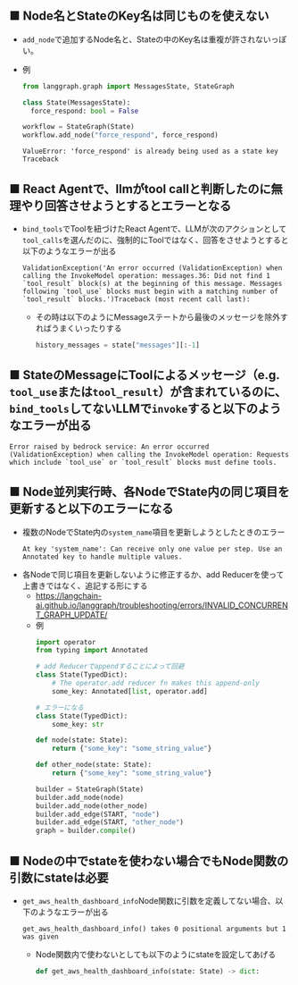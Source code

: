 ## ■ Node名とStateのKey名は同じものを使えない
- `add_node`で追加するNode名と、Stateの中のKey名は重複が許されないっぽい。
- 例  
  ```python
  from langgraph.graph import MessagesState, StateGraph

  class State(MessagesState):
    force_respond: bool = False

  workflow = StateGraph(State)
  workflow.add_node("force_respond", force_respond)
  ```

  ```shell
  ValueError: 'force_respond' is already being used as a state key
  Traceback
  ```

## ■ React Agentで、llmがtool callと判断したのに無理やり回答させようとするとエラーとなる
- `bind_tools`でToolを紐づけたReact Agentで、LLMが次のアクションとして`tool_calls`を選んだのに、強制的にToolではなく、回答をさせようとすると以下のようなエラーが出る  
  ```shell
  ValidationException('An error occurred (ValidationException) when calling the InvokeModel operation: messages.36: Did not find 1 `tool_result` block(s) at the beginning of this message. Messages following `tool_use` blocks must begin with a matching number of `tool_result` blocks.')Traceback (most recent call last):
  ```
  - その時は以下のようにMessageステートから最後のメッセージを除外すればうまくいったりする  
    ```python
    history_messages = state["messages"][:-1]
    ```

## ■ StateのMessageにToolによるメッセージ（e.g. `tool_use`または`tool_result`）が含まれているのに、`bind_tools`してないLLMで`invoke`すると以下のようなエラーが出る
```
Error raised by bedrock service: An error occurred (ValidationException) when calling the InvokeModel operation: Requests which include `tool_use` or `tool_result` blocks must define tools.
```

## ■ Node並列実行時、各NodeでState内の同じ項目を更新すると以下のエラーになる
- 複数のNodeでState内の`system_name`項目を更新しようとしたときのエラー  
  ```shell
  At key 'system_name': Can receive only one value per step. Use an Annotated key to handle multiple values.
  ```
- 各Nodeで同じ項目を更新しないように修正するか、add Reducerを使って上書きではなく、追記する形にする
  - https://langchain-ai.github.io/langgraph/troubleshooting/errors/INVALID_CONCURRENT_GRAPH_UPDATE/  
  - 例  
    ```python
    import operator
    from typing import Annotated

    # add Reducerでappendすることによって回避
    class State(TypedDict):
        # The operator.add reducer fn makes this append-only
        some_key: Annotated[list, operator.add]

    # エラーになる
    class State(TypedDict):
        some_key: str

    def node(state: State):
        return {"some_key": "some_string_value"}

    def other_node(state: State):
        return {"some_key": "some_string_value"}

    builder = StateGraph(State)
    builder.add_node(node)
    builder.add_node(other_node)
    builder.add_edge(START, "node")
    builder.add_edge(START, "other_node")
    graph = builder.compile()
    ```

## ■ Nodeの中でstateを使わない場合でもNode関数の引数にstateは必要
- `get_aws_health_dashboard_info`Node関数に引数を定義してない場合、以下のようなエラーが出る  
  ```shell
  get_aws_health_dashboard_info() takes 0 positional arguments but 1 was given
  ```  
  - Node関数内で使わないとしても以下のようにstateを設定してあげる  
    ```python
    def get_aws_health_dashboard_info(state: State) -> dict:
    ```